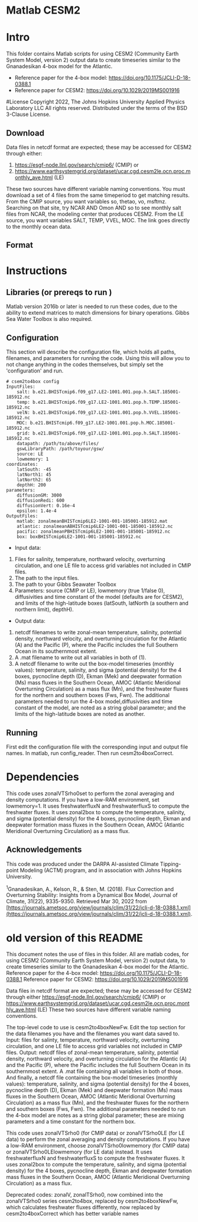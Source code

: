 # Matlab CESM2 

# Intro
This folder contains Matlab scripts for using CESM2 (Community Earth System Model, version 2) output data to create timeseries similar to the Gnanadesikan 4-box model for the Atlantic.
- Reference paper for the 4-box model: https://doi.org/10.1175/JCLI-D-18-0388.1
- Reference paper for CESM2: https://doi.org/10.1029/2019MS001916

#License
Copyright 2022, The Johns Hopkins University Applied Physics Laboratory LLC
All rights reserved.
Distributed under the terms of the BSD 3-Clause License.

## Download 
Data files in netcdf format are expected; these may be accessed for CESM2 through 
either: 
1. https://esgf-node.llnl.gov/search/cmip6/ (CMIP) or 
2. https://www.earthsystemgrid.org/dataset/ucar.cgd.cesm2le.ocn.proc.monthly_ave.html (LE)

These two sources have different variable naming conventions.
You must download a set of 4 files from the same timeperiod to get matching results.
From the CMIP source, you want variables so, thetao, vo, msftmz. Searching on that site, try NCAR AND Omon AND so to see monthly salt files from NCAR, the modeling center that produces CESM2.
From the LE source, you want variables SALT, TEMP, VVEL, MOC. The link goes directly to the monthly ocean data.

## Format

# Instructions 
## Libraries (or prereqs to run )
Matlab version 2016b or later is needed to run these codes, due to the ability to extend matrices to match dimensions for binary operations.
Gibbs Sea Water Toolbox is also required.

## Configuration 
This section will describe the configuration file, which holds all paths, filenames, and parameters for running the code.
Using this will allow you to not change anything in the codes themselves, but simply set the 'configuration' and run.

```buildoutcfg
# csem2to4box config
InputFiles:
    salt: b.e21.BHISTcmip6.f09_g17.LE2-1001.001.pop.h.SALT.185001-185912.nc
    temp: b.e21.BHISTcmip6.f09_g17.LE2-1001.001.pop.h.TEMP.185001-185912.nc
    velN: b.e21.BHISTcmip6.f09_g17.LE2-1001.001.pop.h.VVEL.185001-185912.nc
    MOC: b.e21.BHISTcmip6.f09_g17.LE2-1001.001.pop.h.MOC.185001-185912.nc
    grid: b.e21.BHISTcmip6.f09_g17.LE2-1001.001.pop.h.SALT.185001-185912.nc
    datapath: /path/to/above/files/
    gswLibraryPath: /path/toyour/gsw/
    source: LE
    lowmemory: 1
coordinates:
    latSouth: -45 
    latNorth1: 45 
    latNorth2: 65
    depthH: 200
parameters:
    diffusionGM: 3000
    diffusionRedi: 600
    diffusionVert: 0.16e-4
    epsilon: 1.4e-4
OutputFiles:
    matlab: zonalmeanBHISTcmip6LE2-1001-001-185001-185912.mat
    atlantic: zonalmeanABHISTcmip6LE2-1001-001-185001-185912.nc 
    pacific: zonalmeanPBHISTcmip6LE2-1001-001-185001-185912.nc
    box: boxBHISTcmip6LE2-1001-001-185001-185912.nc

```

- Input data: 
1. Files for salinity, temperature, northward velocity, overturning circulation, and one LE file to access grid variables not included in CMIP files. 
2. The path to the input files.
3. The path to your Gibbs Seawater Toolbox
4. Parameters: source (CMIP or LE), lowmemory (true 1/false 0), diffusivities and time constant of the model (defaults are for CESM2), and limits of the high-latitude boxes (latSouth, latNorth (a southern and northern limit), depthH).

- Output data: 
1. netcdf filenames to write zonal-mean temperature, salinity, potential density, northward velocity, and overturning circulation for the Atlantic (A) and the Pacific (P),
where the Pacific includes the full Southern Ocean in its southernmost extent. 
2. A .mat filename to write out all variables in both of (1). 
3. A netcdf filename to write out the box-model timeseries (monthly values): temperature, salinity, and sigma (potential density) for the 4 boxes, 
pycnocline depth (D), Ekman (Mek) and deepwater formation (Ms) mass fluxes in the Southern Ocean, AMOC (Atlantic Meridional Overturning Circulation) as a mass flux (Mn),
and the freshwater fluxes for the northern and southern boxes (Fws, Fwn). The additional parameters needed to run the 4-box model,diffusivities and time constant of the model,
 are noted as a string global parameter; and the limits of the high-latitude boxes are noted as another.

## Running

First edit the configuration file with the corresponding input and output file names. 
In matlab, run config_reader. 
Then run cesm2to4boxCorrect.



# Dependencies

This code uses zonalVTSrho0set to perform the zonal averaging and density computations. 
If you have a low-RAM environment, set lowmemory=1.
It uses freshwaterfluxN and freshwaterfluxS to compute the freshwater fluxes.
It uses zonal2box to compute the temperature, salinity, and sigma (potential density) for the 4 boxes, pycnocline depth,
Ekman and deepwater formation mass fluxes in the Southern Ocean, AMOC (Atlantic Meridional Overturning Circulation) as a mass flux.

## Acknowledgements

This code was produced under the DARPA AI-assisted Climate Tipping-point Modeling (ACTM) 
program, and in association with Johns Hopkins University. 

<sup>1</sup>Gnanadesikan, A., Kelson, R., & Sten, M. (2018). Flux Correction and Overturning Stability: 
Insights from a Dynamical Box Model, Journal of Climate, 31(22), 9335-9350. 
Retrieved Mar 30, 2022 from [https://journals.ametsoc.org/view/journals/clim/31/22/jcli-d-18-0388.1.xml](https://journals.ametsoc.org/view/journals/clim/31/22/jcli-d-18-0388.1.xml).

# old version of this README
This document notes the use of files in this folder. 
All are matlab codes, for using CESM2 (Community Earth System Model, version 2) output data, to create timeseries similar to the Gnanadesikan 4-box model for the Atlantic.
Reference paper for the 4-box model: https://doi.org/10.1175/JCLI-D-18-0388.1
Reference paper for CESM2: https://doi.org/10.1029/2019MS001916

Data files in netcdf format are expected; these may be accessed for CESM2 through 
either https://esgf-node.llnl.gov/search/cmip6/ (CMIP) or https://www.earthsystemgrid.org/dataset/ucar.cgd.cesm2le.ocn.proc.monthly_ave.html (LE)
These two sources have different variable naming conventions.

The top-level code to use is cesm2to4boxNewFw. 
Edit the top section for the data filenames you have and the filenames you want data saved to. 
Input: files for salinty, temperature, northward velocity, overturning circulation, and one LE file to access grid variables not included in CMIP files.
Output: netcdf files of zonal-mean temperature, salinity, potential density, northward velocity, and overturning circulation for the Atlantic (A) and the Pacific (P),
where the Pacific includes the full Southern Ocean in its southernmost extent. A .mat file containing all variables in both of those. 
And finally, a netcdf file containing the box-model timeseries (monthly values): temperature, salinity, and sigma (potential density) for the 4 boxes, 
pycnocline depth (D), Ekman (Mek) and deepwater formation (Ms) mass fluxes in the Southern Ocean, AMOC (Atlantic Meridional Overturning Circulation) as a mass flux (Mn),
and the freshwater fluxes for the northern and southern boxes (Fws, Fwn). The additional parameters needed to run the 4-box model are notes as a string global parameter; 
these are mixing parameters and a time constant for the northern box.

This code uses zonalVTSrho0 (for CMIP data) or zonalVTSrho0LE (for LE data) to perform the zonal averaging and density computations. 
If you have a low-RAM environment, choose zonalVTSrho0lowmemory (for CMIP data) or zonalVTSrho0LElowmemory (for LE data) instead.
It uses freshwaterfluxN and freshwaterfluxS to compute the freshwater fluxes.
It uses zonal2box to compute the temperature, salinity, and sigma (potential density) for the 4 boxes, pycnocline depth,
Ekman and deepwater formation mass fluxes in the Southern Ocean, AMOC (Atlantic Meridional Overturning Circulation) as a mass flux.

Deprecated codes:
zonalV, zonalTSrho0, now combined into the zonalVTSrho0 series
cesm2to4box, replaced by cesm2to4boxNewFw, which calculates freshwater fluxes differently, now replaced by cesm2to4boxCorrect which has better variable names
